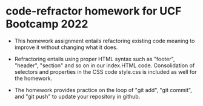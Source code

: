 # code-refractor homework for UCF Bootcamp 2022

- This homework assignment entails refactoring existing code meaning to improve it without changing what it does.

- Refractoring entails using proper HTML syntax such as "footer", "header", "section" and so on in our index.HTML code. Consolidation of selectors and properties in the CSS code style.css is included as well for the homework. 
  
- The homework provides practice on the loop of "git add", "git commit", and "git push" to update your repository in github.   
